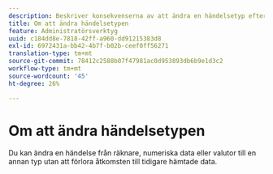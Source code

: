 ```yaml
---
description: Beskriver konsekvenserna av att ändra en händelsetyp efter att data har samlats in.
title: Om att ändra händelsetypen
feature: Administratörsverktyg
uuid: c184dd8e-7818-42ff-a960-dd91215383d8
exl-id: 6972431a-bb42-4b7f-b02b-ceef0ff56271
translation-type: tm+mt
source-git-commit: 78412c2588b07f47981ac0d953893db6b9e1d3c2
workflow-type: tm+mt
source-wordcount: '45'
ht-degree: 26%

---
```


# Om att ändra händelsetypen

Du kan ändra en händelse från räknare, numeriska data eller valutor till en annan typ utan att förlora åtkomsten till tidigare hämtade data.
